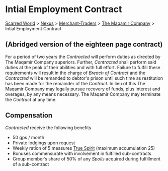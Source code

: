 # Intial Employment Contract 
[Scarred World](./scarred-world.md) > [Nexus](./city.md) > [Merchant-Traders](./merchants.md) > [The Maqamir Company](./company.md) > Intial Employment Contract

## (Abridged version of the eighteen page contract)
For a period of two years the *Contracted* will perform duties as directed by The Maqamir Company superiors. Further, *Contracted* shall perform said duties at the peak of their abilities and with full effort. Failure to fulfill these requirements will result in the charge of *Breach of Contract* and the *Contracted* will be remanded to debtor's prison until such time as restitution has been made for the remainder of the *Contract*. In lieu of this The Maqamir Company may legally pursue recovery of funds, plus interest and overages, by any means necessary. The Maqamir Company may terminate the *Contract* at any time.

## Compensation
*Contracted* receive the following benefits

* 50 gps / month
* Private lodgings upon request
* Weekly ration of 5 measures [True Spirit](./prices.md) (maximum accumulation 25)
* Bonuses commensurate with involvement in fulfilled sub-contracts
* Group member’s share of 50% of any *Spoils* acquired during fulfillment of a sub-contract

